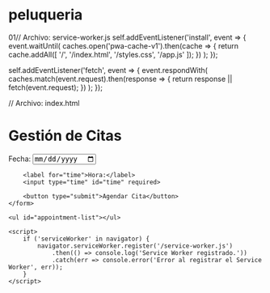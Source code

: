 # peluqueria
01// Archivo: service-worker.js
self.addEventListener('install', event => {
    event.waitUntil(
        caches.open('pwa-cache-v1').then(cache => {
            return cache.addAll([
                '/',
                '/index.html',
                '/styles.css',
                '/app.js'
            ]);
        })
    );
});

self.addEventListener('fetch', event => {
    event.respondWith(
        caches.match(event.request).then(response => {
            return response || fetch(event.request);
        })
    );
});

// Archivo: index.html
<!DOCTYPE html>
<html lang="es">
<head>
    <meta charset="UTF-8">
    <meta name="viewport" content="width=device-width, initial-scale=1.0">
    <title>Peluquería PWA</title>
    <link rel="stylesheet" href="styles.css">
    <script defer src="app.js"></script>
</head>
<body>
    <h1>Gestión de Citas</h1>
    <form id="appointment-form">
        <label for="date">Fecha:</label>
        <input type="date" id="date" required>
        
        <label for="time">Hora:</label>
        <input type="time" id="time" required>
        
        <button type="submit">Agendar Cita</button>
    </form>
    
    <ul id="appointment-list"></ul>

    <script>
        if ('serviceWorker' in navigator) {
            navigator.serviceWorker.register('/service-worker.js')
                .then(() => console.log('Service Worker registrado.'))
                .catch(err => console.error('Error al registrar el Service Worker', err));
        }
    </script>
</body>
</html>

